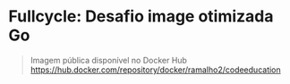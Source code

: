 # Fullcycle: Desafio image otimizada Go
> Imagem pública disponível no Docker Hub https://hub.docker.com/repository/docker/ramalho2/codeeducation